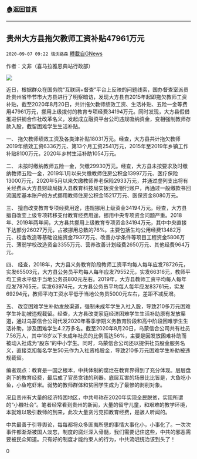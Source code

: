 ###  [:house:返回首頁](https://github.com/ourhimalayas/txt)
---

## 贵州大方县拖欠教师工资补贴47961万元
`2020-09-07 09:22 瑞沃路森` [轉載自GNews](https://gnews.org/zh-hant/339260/)

作者：文非（喜马拉雅恩典站行政部）

![](https://s3.amazonaws.com/gnews-media-offload/wp-content/uploads/2020/09/07095940/%E6%8C%89%E6%97%B6%E5%8F%91%E6%94%BE-1.jpg)

近日，根据群众在国务院“互联网+督查”平台上反映的问题线索，国办督查室派员赴贵州省毕节市大方县进行了明察暗访，发现大方县自2015年起即拖欠教师工资补贴，截至2020年8月20日，共计拖欠教师绩效工资、生活补贴、五险一金等费用47961万元，挪用上级拨付的教育专项经费34194万元。同时发现，大方县假借推进供销合作社改革名义，发起成立融资平台公司违规吸纳资金，变相强制教师存款入股，截留困难学生生活补贴。

一、 拖欠教师绩效工资及各类津补贴18031万元。经查，大方县共计拖欠教师2019年绩效工资6336万元、第13个月工资2541万元，2015年至2019年乡镇工作补贴8100万元，2020年乡村生活补助1054万元。

二、 未按时缴纳教师五险一金，欠缴29930万元。经查，大方县未按要求及时缴纳教师五险一金，2019年1月以来欠缴教师住房公积金13997万元、医疗保险13000万元，2020年5月以来欠缴教师养老保险2933万元，并通过虚列支出将有关经费从大方县财政局拨入县教育科技局实拨资金银行账户，再通过一般缴款书回流国库基本账户的方式挪用教师住房公积金15217万元、医保资金8080万元。

三、 擅自改变教育专项经费用途，违规挪用上级资金34194万元。经查，大方县擅自改变上级专项转移支付教育经费用途，挪用中央专项资金问题严重。2018年、2019年两年间，大方县共挪用上级教育专项资金34194万元，其中中央直接下达部分26027万元，占被挪用总数的76%。主要包括生均公用经费13482万元、校舍改造等基础设施资金7937万元、改善办学条件等项目工程资金5806万元、薄弱学校改造资金3355万元、营养改善计划经费2650万元、其他经费964万元。

四、 经查，2018年，大方县义务教育阶段教师工资平均每人每年应发78726元，实发65503元，大方县公务员平均每人每年应发79552元，实发66316元，教师平均工资水平低于当地公务员800元左右。2019年，大方县教师工资平均每人每年应发78765元，实发63974元，大方县公务员平均每人每年应发83761元，实发69294元，教师平均工资水平低于当地公务员5000元左右，差距不减反增。

五、 改变困难学生补助发放渠道，强制未成年学生入社入股，导致210多万元困难学生补助被违规截留。经查，大方县改变家庭经济困难学生生活补助原有发放渠道，通过乌蒙信合公司代发2020年春季学期义务教育阶段和高中阶段困难学生生活补助，涉及困难学生4.2万多名。截至2020年8月20日，乌蒙信合公司共有社员7.56万人，其中18岁以下未成年社员的比例高达56%，主要是因发放困难补助而被动入社成为“股东”的中小学生。同时，乌蒙信合公司还以提供社员股金服务名义，直接克扣每名学生50元作为入社资格股金，导致210多万元困难学生补助被违规截留。

编者观点：教育是一国之根本，中共体制的腐烂在教育界得到了充分体现。层层盘剥下的教育经费，最后成了官员贪钱的利器。底层互害的场景比比皆是，大鱼吃小鱼，小鱼吃虾米。弱势的教师群体和贫困学生成为了最惨的剥削对象。

况且贵州有大量的经济特困地区，中共号称在2020年实现全民脱贫，实现所谓的“小糠社会”。笔者经常看到贵州的新闻，大量的留守儿童，和艰难的教学环境，本就难以吸引教师的到来，此次大量贪污克扣教育经费，是骇人听闻的。

中共最善于引导舆论，每每都将众多匪夷所思的事情大事化小，小事化了。一次次事件都渐渐被国人淡忘，制度的腐烂深入骨髓，我们需要记住这些，中共的邪恶需要被民众知道。只有好的制度才能约束人的行为，中共流氓统治该到头了！

0
